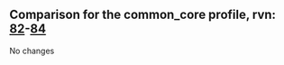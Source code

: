 ## Comparison for the common_core profile, rvn: [82](https://github.com/PRO100KatYT/FortniteProfileRevisions/tree/main/profiles/common_core/82%20common_core.json)-[84](https://github.com/PRO100KatYT/FortniteProfileRevisions/tree/main/profiles/common_core/84%20common_core.json)

No changes
